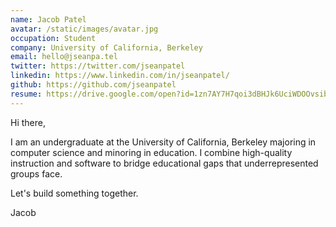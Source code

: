 ```yaml
---
name: Jacob Patel
avatar: /static/images/avatar.jpg
occupation: Student
company: University of California, Berkeley
email: hello@jseanpa.tel
twitter: https://twitter.com/jseanpatel
linkedin: https://www.linkedin.com/in/jseanpatel/
github: https://github.com/jseanpatel
resume: https://drive.google.com/open?id=1zn7AY7H7qoi3dBHJk6UciWDOOvsibOyN
---
```


Hi there,

I am an undergraduate at the University of California, Berkeley majoring in computer science and minoring in education. I combine high-quality instruction and software to bridge educational gaps that underrepresented groups face.

Let's build something together.

Jacob
